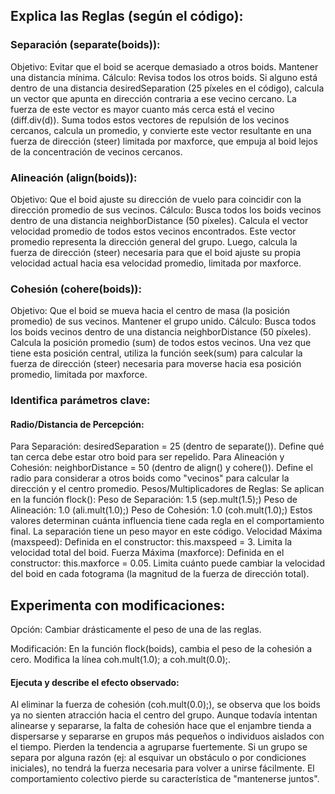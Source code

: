 ## Explica las Reglas (según el código):

### Separación (separate(boids)):
Objetivo: Evitar que el boid se acerque demasiado a otros boids. Mantener una distancia mínima.
Cálculo: Revisa todos los otros boids. Si alguno está dentro de una distancia desiredSeparation (25 píxeles en el código), 
calcula un vector que apunta en dirección contraria a ese vecino cercano. La fuerza de este vector es mayor cuanto más cerca está 
el vecino (diff.div(d)). Suma todos estos vectores de repulsión de los vecinos cercanos, calcula un promedio, y convierte este 
vector resultante en una fuerza de dirección (steer) limitada por maxforce, que empuja al boid lejos de la concentración de vecinos cercanos.
### Alineación (align(boids)):
Objetivo: Que el boid ajuste su dirección de vuelo para coincidir con la dirección promedio de sus vecinos.
Cálculo: Busca todos los boids vecinos dentro de una distancia neighborDistance (50 píxeles). Calcula el vector velocidad promedio de todos estos 
vecinos encontrados. Este vector promedio representa la dirección general del grupo. Luego, calcula la fuerza de dirección (steer) necesaria 
para que el boid ajuste su propia velocidad actual hacia esa velocidad promedio, limitada por maxforce.
### Cohesión (cohere(boids)):
Objetivo: Que el boid se mueva hacia el centro de masa (la posición promedio) de sus vecinos. Mantener el grupo unido.
Cálculo: Busca todos los boids vecinos dentro de una distancia neighborDistance (50 píxeles). Calcula la posición promedio (sum) de todos
 estos vecinos. Una vez que tiene esta posición central, utiliza la función seek(sum) para calcular la fuerza de dirección (steer) necesaria
 para moverse hacia esa posición promedio, limitada por maxforce.
### Identifica parámetros clave:

#### Radio/Distancia de Percepción:
Para Separación: desiredSeparation = 25 (dentro de separate()). Define qué tan cerca debe estar otro boid para ser repelido.
Para Alineación y Cohesión: neighborDistance = 50 (dentro de align() y cohere()). Define el radio para considerar a otros boids como "vecinos" para
calcular la dirección y el centro promedio.
Pesos/Multiplicadores de Reglas: Se aplican en la función flock():
Peso de Separación: 1.5 (sep.mult(1.5);)
Peso de Alineación: 1.0 (ali.mult(1.0);)
Peso de Cohesión: 1.0 (coh.mult(1.0);) Estos valores determinan cuánta influencia tiene cada regla en el comportamiento final. La separación tiene
un peso mayor en este código.
Velocidad Máxima (maxspeed): Definida en el constructor: this.maxspeed = 3. Limita la velocidad total del boid.
Fuerza Máxima (maxforce): Definida en el constructor: this.maxforce = 0.05. Limita cuánto puede cambiar la velocidad del boid en cada fotograma
(la magnitud de la fuerza de dirección total).

##  Experimenta con modificaciones:
Opción: Cambiar drásticamente el peso de una de las reglas.

Modificación: En la función flock(boids), cambia el peso de la cohesión a cero. Modifica la línea coh.mult(1.0); a coh.mult(0.0);.

#### Ejecuta y describe el efecto observado:
 Al eliminar la fuerza de cohesión (coh.mult(0.0);), se observa que los boids ya no sienten atracción 
hacia el centro del grupo. Aunque todavía intentan alinearse y separarse, la falta de cohesión hace que el enjambre tienda a dispersarse y 
separarse en grupos más pequeños o individuos aislados con el tiempo. Pierden la tendencia a agruparse fuertemente. Si un grupo se separa por
alguna razón (ej: al esquivar un obstáculo o por condiciones iniciales), no tendrá la fuerza necesaria para volver a unirse fácilmente. 
El comportamiento colectivo pierde su característica de "mantenerse juntos".
